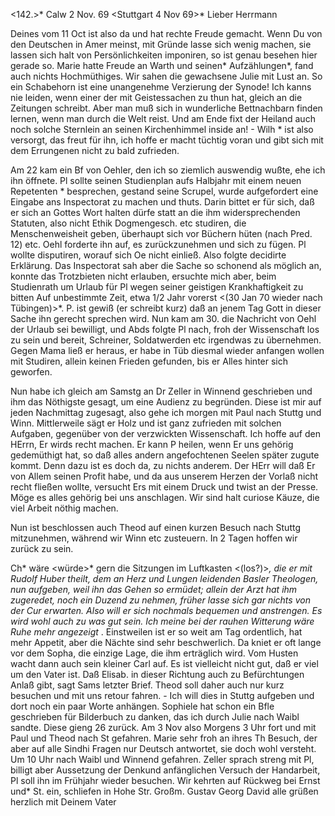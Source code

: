 <142.>* Calw 2 Nov. 69
 <Stuttgart 4 Nov 69>*
Lieber Herrmann

Deines vom 11 Oct ist also da und hat rechte Freude gemacht. Wenn Du von den Deutschen in Amer meinst, mit Gründe lasse sich wenig machen, sie lassen sich halt von Persönlichkeiten imponiren, so ist genau besehen hier gerade so. Marie hatte Freude an Warth und seinen* Aufzählungen*, fand auch nichts Hochmüthiges. Wir sahen die gewachsene Julie mit Lust an. So ein Schabehorn ist eine unangenehme Verzierung der Synode! Ich kanns nie leiden, wenn einer der mit Geistessachen zu thun hat, gleich an die Zeitungen schreibt. Aber man muß sich in wunderliche Bettnachbarn finden lernen, wenn man durch die Welt reist. Und am Ende fixt der Heiland auch noch solche Sternlein an seinen Kirchenhimmel inside an! - Wilh <Huss>* ist also versorgt, das freut für ihn, ich hoffe er macht tüchtig voran und gibt sich mit dem Errungenen nicht zu bald zufrieden.

Am 22 kam ein Bf von Oehler, den ich so ziemlich auswendig wußte, ehe ich ihn öffnete. Pl sollte seinen Studienplan aufs Halbjahr mit einem neuen Repetenten <Herlinger>* besprechen, gestand seine Scrupel, wurde aufgefordert eine Eingabe ans Inspectorat zu machen und thuts. Darin bittet er für sich, daß er sich an Gottes Wort halten dürfe statt an die ihm widersprechenden Statuten, also nicht Ethik Dogmengesch. etc studiren, die Menschenweisheit geben, überhaupt sich vor Büchern hüten (nach Pred. 12) etc. Oehl forderte ihn auf, es zurückzunehmen und sich zu fügen. Pl wollte disputiren, worauf sich Oe nicht einließ. Also folgte decidirte Erklärung. Das Inspectorat sah aber die Sache so schonend als möglich an, konnte das Trotzbieten nicht erlauben, ersuchte mich aber, beim Studienrath um Urlaub für Pl wegen seiner geistigen Krankhaftigkeit zu bitten Auf unbestimmte Zeit, etwa 1/2 Jahr vorerst <(30 Jan 70 wieder nach Tübingen)>*. P. ist gewiß (er schreibt kurz) daß an jenem Tag Gott in dieser Sache ihn gerecht sprechen wird. Nun kam am 30. die Nachricht von Oehl der Urlaub sei bewilligt, und Abds folgte Pl nach, froh der Wissenschaft los zu sein und bereit, Schreiner, Soldatwerden etc irgendwas zu übernehmen. Gegen Mama ließ er heraus, er habe in Tüb diesmal wieder anfangen wollen mit Studiren, allein keinen Frieden gefunden, bis er Alles hinter sich geworfen.

Nun habe ich gleich am Samstg an Dr Zeller in Winnend geschrieben und ihm das Nöthigste gesagt, um eine Audienz zu begründen. Diese ist mir auf jeden Nachmittag zugesagt, also gehe ich morgen mit Paul nach Stuttg und Winn. Mittlerweile sägt er Holz und ist ganz zufrieden mit solchen Aufgaben, gegenüber von der verzwickten Wissenschaft. Ich hoffe auf den HErrn, Er wirds recht machen. Er kann P heilen, wenn Er uns gehörig gedemüthigt hat, so daß alles andern angefochtenen Seelen später zugute kommt. Denn dazu ist es doch da, zu nichts anderem. Der HErr will daß Er von Allem seinen Profit habe, und da aus unserem Herzen der Vorlaß nicht recht fließen wollte, versucht Ers mit einem Druck und twist an der Presse. Möge es alles gehörig bei uns anschlagen. Wir sind halt curiose Käuze, die viel Arbeit nöthig machen.

Nun ist beschlossen auch Theod auf einen kurzen Besuch nach Stuttg mitzunehmen, während wir Winn etc zusteuern. In 2 Tagen hoffen wir zurück zu sein.

Ch<arles>* wäre <würde>* gern die Sitzungen im Luftkasten <(los?)>*, die er mit Rudolf Huber theilt, dem an Herz und Lungen leidenden Basler Theologen, nun aufgeben, weil ihn das Gehen so ermüdet; allein der Arzt hat ihm zugeredet, noch ein Duzend zu nehmen, früher lasse sich gar nichts von der Cur erwarten. Also will er sich nochmals bequemen und anstrengen. Es wird wohl auch zu was gut sein. Ich meine bei der rauhen Witterung wäre Ruhe mehr angezeigt <legt>*. Einstweilen ist er so weit am Tag ordentlich, hat mehr Appetit, aber die Nächte sind sehr beschwerlich. Da kniet er oft lange vor dem Sopha, die einzige Lage, die ihm erträglich wird. Vom Husten wacht dann auch sein kleiner Carl auf. Es ist vielleicht nicht gut, daß er viel um den Vater ist. Daß Elisab. in dieser Richtung auch zu Befürchtungen Anlaß gibt, sagt Sams letzter Brief. Theod soll daher auch nur kurz besuchen und mit uns retour fahren. - Ich will dies in Stuttg aufgeben und dort noch ein paar Worte anhängen. Sophiele hat schon ein Bfle geschrieben für Bilderbuch zu danken, das ich durch Julie nach Waibl sandte. Diese gieng 26 zurück. 
Am 3 Nov also Morgens 3 Uhr fort und mit Paul und Theod nach St gefahren. Marie sehr froh an ihres Th Besuch, der aber auf alle Sindhi Fragen nur Deutsch antwortet, sie doch wohl versteht. Um 10 Uhr nach Waibl und Winnend gefahren. Zeller sprach streng mit Pl, billigt aber Aussetzung der Denkund anfänglichen Versuch der Handarbeit, Pl soll ihn im Frühjahr wieder besuchen. Wir kehrten auf Rückweg bei Ernst und* St. ein, schliefen in Hohe Str. Großm. Gustav Georg David alle grüßen herzlich mit
 Deinem Vater
